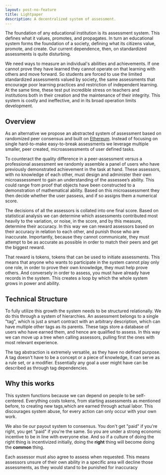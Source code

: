 ```yaml
---
layout: post-no-feature
title: Lightpaper
description: A decentralized system of assessment.
---
```

The foundation of any educational institution is its assessment system. This defines what it values, promotes, and propagates. In turn an educational system forms the foundation of a society, defining what its citizens value, promote, and create. Our current dependence, then, on standardized assessments is quite disturbing.

We need ways to measure an individual's abilities and achievements. If one cannot prove they have learned they cannot operate on that learning with others and move forward. So students are forced to use the limited standardized assessments valued by society, the same assessments that encourage poor learning practices and restriction of independent learning. At the same time, these test put incredible stress on teachers and institutions both in their creation and the maintenance of their integrity. This system is costly and ineffective, and in its broad operation limits development.


Overview
---------------------
As an alternative we propose an abstracted system of assessment based on randomized peer consensus and built on [Ethereum](https://ethereum.org/). Instead of focusing on single hard-to-make easy-to-break assessments we leverage multiple smaller, peer created, microassessments of user defined tasks.

To counteract the quality difference in a peer-assessment versus a professional assessment we randomly assemble a panel of users who have previously demonstrated achievement in the task at hand. These assessors, with no knowledge of each other, must design and administer their own microassessment to gain an understanding of the assessee’s ability. This could range from proof that objects have been constructed to a demonstration of mathematical ability. Based on this microassessment they then decide whether the user passess, and if so assigns them a numerical score.

The decisions of all the assessors is collated into one final score. Based on statistical analysis we can determine which assessments contributed most heavily to the variation, or noise, in the score, and by this measure, determine their accuracy. In this way we can reward assessors based on their accuracy in relation to each other, and punish those who are inaccurate. Importantly, because they cannot communicate, they must attempt to be as accurate as possible in order to match their peers and get the biggest reward.

That reward is tokens, tokens that can be used to initiate assessments. This means that anyone who wants to participate in the system cannot play only one role, in order to prove their own knowledge, they must help prove others. And conversely in order to assess, you must have already have records in the system. This creates a loop by which the whole system grows in power and ability.

Technical Structure
-------------------
To fully utilize this growth the system needs to be structured relationally. We do this through a system of hierarchies. An assessment belongs to a single "tag", which is just a smart contract with an arbitrary description, which can have multiple other tags as its parents. These tags store a database of users who have earned them, and hence are qualified to assess. In this way we can move up a tree when calling assessors, pulling first the ones with most relevant experience.

The tag abstraction is extremely versatile, as they have no defined purpose. A tag doesn't have to be a concept or a piece of knowledge, it can serve as a rule set, or a modifier. Essentially any goal a user might have can be described as through tag dependencies.

Why this works
-----------------
This system functions because we can depend on people to be self-centered. Everything costs tokens, from starting assessments as mentioned before, to creating new tags,which are earned through actual labor. This discourages system abuse, for every action can only occur with your own work.

We also tie our payout system to consensus. You don't get "paid" if you're right, you get "paid" if you're the same. So you are under a strong economic incentive to be in line with everyone else. And so if a culture of doing the right thing is incentivized initially, doing the **right** thing will become doing the **common** thing.

Each assessor must also agree to assess when requested. This means assessors unsure of their own ability in a specific area will decline those assessments, as they would stand to be punished for inaccuracy
